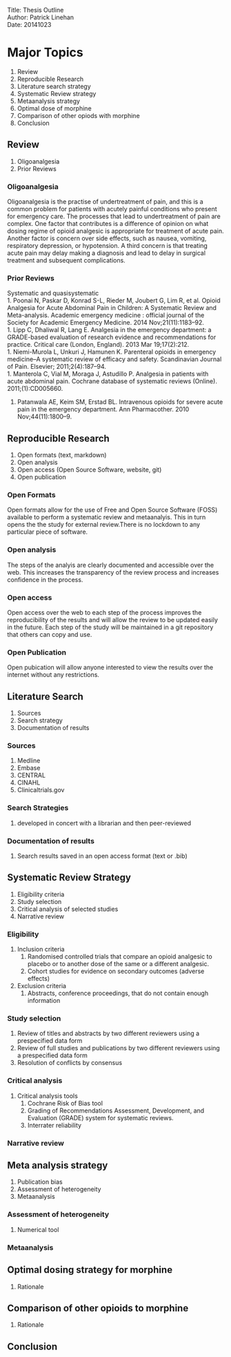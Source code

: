 Title:	Thesis Outline  
Author:	Patrick Linehan  
Date:	20141023  

# Major Topics   

1. Review
1. Reproducible Research
1. Literature search strategy
1. Systematic Review strategy
1. Metaanalysis strategy
1. Optimal dose of morphine
1. Comparison of other opiods with morphine
1. Conclusion

## Review 
1. Oligoanalgesia  
1. Prior Reviews  

### Oligoanalgesia 
Oligoanalgesia is the practise of undertreatment of pain, and this is a common problem for patients with acutely painful conditions who present for emergency care. The processes that lead to undertreatment of pain are complex. One factor that contributes is a difference of opinion on what dosing regime of opioid analgesic is appropriate for treatment of acute pain. Another factor is concern over side effects, such as nausea, vomiting, respiratory depression, or hypotension. A third concern is that treating acute pain may delay making a diagnosis and lead to delay in surgical treatment and subsequent complications. 

### Prior Reviews 
Systematic and quasisystematic  
	1.	Poonai N, Paskar D, Konrad S-L, Rieder M, Joubert G, Lim R, et al. Opioid Analgesia for Acute Abdominal Pain in Children: A Systematic Review and Meta-analysis. Academic emergency medicine : official journal of the Society for Academic Emergency Medicine. 2014 Nov;21(11):1183–92.  
	1.	Lipp C, Dhaliwal R, Lang E. Analgesia in the emergency department: a GRADE-based evaluation of research evidence and recommendations for practice. Critical care (London, England). 2013 Mar 19;17(2):212.  
		1.	Niemi-Murola L, Unkuri J, Hamunen K. Parenteral opioids in emergency medicine–A systematic review of efficacy and safety. Scandinavian Journal of Pain. Elsevier; 2011;2(4):187–94.  
	1.	Manterola C, Vial M, Moraga J, Astudillo P. Analgesia in patients with acute abdominal pain. Cochrane database of systematic reviews (Online). 2011;(1):CD005660.  
1.	Patanwala AE, Keim SM, Erstad BL. Intravenous opioids for severe acute pain in the emergency department. Ann Pharmacother. 2010 Nov;44(11):1800–9.  

## Reproducible Research 
1. Open formats (text, markdown)
1. Open analysis
1. Open access (Open Source Software, website, git)
1. Open publication

### Open Formats 
Open formats allow for the use of Free and Open Source Software (FOSS) available to perform a systematic review and metaanalyis. This in turn opens the the study for external review.There is no lockdown to any particular piece of software. 

### Open analysis 
The steps of the analyis are clearly documented and accessible over the web. This increases the transparency of the review process and increases confidence in the process.

### Open access 
Open access over the web to each step of the process improves the reproducibility of the results and will allow the review to be updated easily in the future. Each step of the study will be maintained in a git repository that others can copy and use.

### Open Publication
Open pubication will allow anyone interested to view the results over the internet without any restrictions.

## Literature Search 
1. Sources
2. Search strategy
3. Documentation of results

### Sources 
1. Medline
1. Embase
1. CENTRAL
1. CINAHL
1. Clinicaltrials.gov

### Search Strategies 
1. developed in concert with a librarian and then peer-reviewed

### Documentation of results 
1. Search results saved in an open access format (text or .bib)

## Systematic Review Strategy
1. Eligibility criteria
1. Study selection
1. Critical analysis of selected studies
1. Narrative review

### Eligibility 
1. Inclusion criteria  
	1. Randomised controlled trials that compare an opioid analgesic to placebo or to
	another dose of the same or a different analgesic.
	1. Cohort studies for evidence on secondary outcomes (adverse effects)
1. Exclusion criteria
	1. Abstracts, conference proceedings, that do not contain enough information

### Study selection 
1. Review of titles and abstracts by two different reviewers using a prespecified data form
1. Review of full studies and publications by two different reviewers using a prespecified data form
1. Resolution of conflicts by consensus

### Critical analysis 
1. Critical analysis tools
	1. Cochrane Risk of Bias tool
	1. Grading of Recommendations Assessment, Development, and Evaluation (GRADE) system for systematic reviews.
	1. Interrater reliability  

### Narrative review 

## Meta analysis strategy 
1. Publication bias
1. Assessment of heterogeneity
1. Metaanalysis

### Assessment of heterogeneity 
1. Numerical tool

### Metaanalysis ###


## Optimal dosing strategy for morphine 
1. Rationale

## Comparison of other opioids to morphine 
1. Rationale

## Conclusion ##


